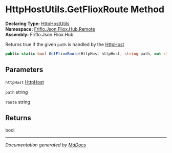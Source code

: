 ﻿<!--  
  <auto-generated>   
    The contents of this file were generated by a tool.  
    Changes to this file may be list if the file is regenerated  
  </auto-generated>   
-->

# HttpHostUtils.GetFlioxRoute Method

**Declaring Type:** [HttpHostUtils](../index.md)  
**Namespace:** [Friflo.Json.Fliox.Hub.Remote](../../index.md)  
**Assembly:** Friflo.Json.Fliox.Hub

Returns true if the given `path` is handled by the [HttpHost](../../HttpHost/index.md)

```csharp
public static bool GetFlioxRoute(HttpHost httpHost, string path, out string route);
```

## Parameters

`httpHost`  [HttpHost](../../HttpHost/index.md)

`path`  string

`route`  string

## Returns

bool

___

*Documentation generated by [MdDocs](https://github.com/ap0llo/mddocs)*
